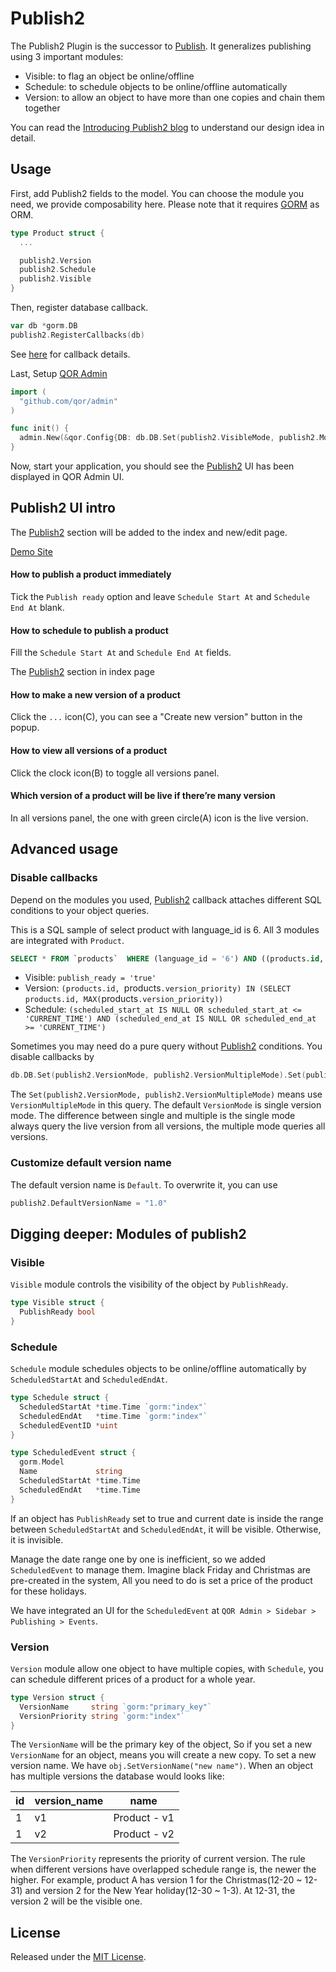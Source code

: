 # Publish2

The Publish2 Plugin is the successor to [Publish](https://github.com/qor/publish). It generalizes publishing using 3 important modules:

* Visible: to flag an object be online/offline
* Schedule: to schedule objects to be online/offline automatically
* Version: to allow an object to have more than one copies and chain them together

You can read the [Introducing Publish2 blog](http://getqor.com/en/blogs/article/title=introducing-publish2) to understand our design idea in detail.

## Usage

First, add Publish2 fields to the model. You can choose the module you need, we provide composability here. Please note that it requires [GORM](https://github.com/jinzhu/gorm) as ORM.

```go
type Product struct {
  ...

  publish2.Version
  publish2.Schedule
  publish2.Visible
}
```

Then, register database callback.

```go
var db *gorm.DB
publish2.RegisterCallbacks(db)
```

See [here](#disable-callbacks) for callback details.

Last, Setup [QOR Admin](http://github.com/qor/admin)

```go
import (
  "github.com/qor/admin"
)

func init() {
  admin.New(&qor.Config{DB: db.DB.Set(publish2.VisibleMode, publish2.ModeOff).Set(publish2.ScheduleMode, publish2.ModeOff)})
}
```

Now, start your application, you should see the [Publish2](https://github.com/qor/publish2) UI has been displayed in QOR Admin UI.

## Publish2 UI intro

The [Publish2](https://github.com/qor/publish2) section will be added to the index and new/edit page.

[Demo Site](http://demo.getqor.com/admin/products)

#### How to publish a product immediately
Tick the `Publish ready` option and leave `Schedule Start At` and `Schedule End At` blank.

#### How to schedule to publish a product
Fill the `Schedule Start At` and `Schedule End At` fields.

The [Publish2](https://github.com/qor/publish2) section in index page

#### How to make a new version of a product
Click the `...` icon(C), you can see a "Create new version" button in the popup.

#### How to view all versions of a product
Click the clock icon(B) to toggle all versions panel.

#### Which version of a product will be live if there’re many version
In all versions panel, the one with green circle(A) icon is the live version.

## Advanced usage

### <a name="disable-callbacks"></a> Disable callbacks

Depend on the modules you used, [Publish2](https://github.com/qor/publish2) callback attaches different SQL conditions to your object queries.

This is a SQL sample of select product with language_id is 6. All 3 modules are integrated with `Product`.

```sql
SELECT * FROM `products`  WHERE (language_id = '6') AND ((products.id, `products`.version_priority) IN (SELECT products.id, MAX(`products`.version_priority) FROM `products` WHERE (scheduled_start_at IS NULL OR scheduled_start_at <= '2017-02-13 02:04:09') AND (scheduled_end_at IS NULL OR scheduled_end_at >= '2017-02-13 02:04:09') AND publish_ready = 'true' AND deleted_at IS NULL GROUP BY products.id))) ORDER BY `products`.`id`, `products`.version_priority DESC
```

- Visible: `publish_ready = 'true'`
- Version: `(products.id, `products`.version_priority) IN (SELECT products.id, MAX(`products`.version_priority))`
- Schedule: `(scheduled_start_at IS NULL OR scheduled_start_at <= 'CURRENT_TIME') AND (scheduled_end_at IS NULL OR scheduled_end_at >= 'CURRENT_TIME')`

Sometimes you may need do a pure query without [Publish2](https://github.com/qor/publish2) conditions. You disable callbacks by

```go
db.DB.Set(publish2.VersionMode, publish2.VersionMultipleMode).Set(publish2.VisibleMode, publish2.ModeOff).Set(publish2.ScheduleMode, publish2.ModeOff)
```

The `Set(publish2.VersionMode, publish2.VersionMultipleMode)` means use `VersionMultipleMode` in this query. The default `VersionMode` is single version mode. The difference between single and multiple is the single mode always query the live version from all versions, the multiple mode queries all versions.

### Customize default version name

The default version name is `Default`. To overwrite it, you can use

```go
publish2.DefaultVersionName = "1.0"
```

## Digging deeper: Modules of publish2

### Visible

`Visible` module controls the visibility of the object by `PublishReady`.

```go
type Visible struct {
  PublishReady bool
}
```

### Schedule

`Schedule` module schedules objects to be online/offline automatically by `ScheduledStartAt` and `ScheduledEndAt`.

```go
type Schedule struct {
  ScheduledStartAt *time.Time `gorm:"index"`
  ScheduledEndAt   *time.Time `gorm:"index"`
  ScheduledEventID *uint
}

type ScheduledEvent struct {
  gorm.Model
  Name             string
  ScheduledStartAt *time.Time
  ScheduledEndAt   *time.Time
}
```

If an object has `PublishReady` set to true and current date is inside the range between `ScheduledStartAt` and `ScheduledEndAt`, it will be visible. Otherwise, it is invisible.

Manage the date range one by one is inefficient, so we added `ScheduledEvent` to manage them. Imagine black Friday and Christmas are pre-created in the system, All you need to do is set a price of the product for these holidays.

We have integrated an UI for the `ScheduledEvent` at `QOR Admin > Sidebar > Publishing > Events`.

### Version

`Version` module allow one object to have multiple copies, with `Schedule`, you can schedule different prices of a product for a whole year.

```go
type Version struct {
  VersionName     string `gorm:"primary_key"`
  VersionPriority string `gorm:"index"`
}
```

The `VersionName` will be the primary key of the object, So if you set a new `VersionName` for an object, means you will create a new copy. To set a new version name. We have `obj.SetVersionName("new name")`. When an object has multiple versions the database would looks like:

| id | version_name | name |
| --- | --- | --- |
| 1 | v1 | Product - v1 |
| 1 | v2 | Product - v2 |

The `VersionPriority` represents the priority of current version. The rule when different versions have overlapped schedule range is, the newer the higher. For example, product A has version 1 for the Christmas(12-20 ~ 12-31) and version 2 for the New Year holiday(12-30 ~ 1-3). At 12-31, the version 2 will be the visible one.

## License

Released under the [MIT License](http://opensource.org/licenses/MIT).
